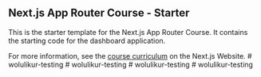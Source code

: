 ## Next.js App Router Course - Starter

This is the starter template for the Next.js App Router Course. It contains the starting code for the dashboard application.

For more information, see the [course curriculum](https://nextjs.org/learn) on the Next.js Website.
#   w o l u l i k u r - t e s t i n g  
 #   w o l u l i k u r - t e s t i n g  
 #   w o l u l i k u r - t e s t i n g  
 #   w o l u l i k u r - t e s t i n g  
 